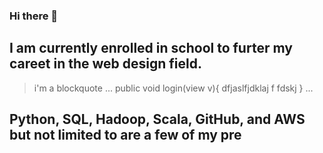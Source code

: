 ### Hi there 👋
## I am currently enrolled in school to furter my careet in the web design field.

> i'm a blockquote
...
public void login(view v){
dfjaslfjdklaj
f
fdskj
}
...
 ## Python, SQL, Hadoop, Scala, GitHub, and AWS but not limited to are a few of my pre

